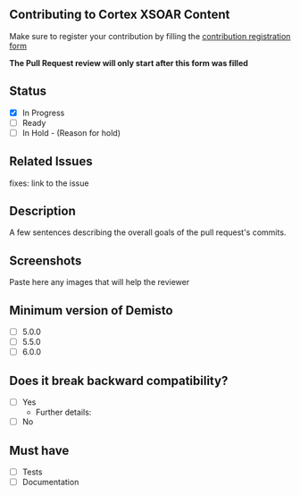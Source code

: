 <!-- REMINDER: THIS IS A PUBLIC REPO DO NOT POST HERE SECRETS/SENSITIVE DATA -->

## Contributing to Cortex XSOAR Content
Make sure to register your contribution by filling the [contribution registration form](https://forms.gle/XDfxU4E61ZwEESSMA)

**The Pull Request review will only start after this form was filled**

## Status
- [x] In Progress
- [ ] Ready
- [ ] In Hold - (Reason for hold)

## Related Issues
fixes: link to the issue

## Description
A few sentences describing the overall goals of the pull request's commits.

## Screenshots
Paste here any images that will help the reviewer

## Minimum version of Demisto
- [ ] 5.0.0
- [ ] 5.5.0
- [ ] 6.0.0

## Does it break backward compatibility?
   - [ ] Yes
       - Further details:
   - [ ] No

## Must have
- [ ] Tests
- [ ] Documentation 
